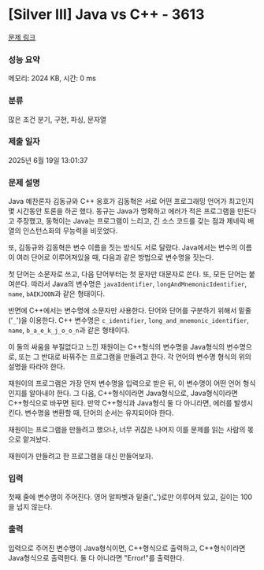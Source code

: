 # [Silver III] Java vs C++ - 3613 

[문제 링크](https://www.acmicpc.net/problem/3613) 

### 성능 요약

메모리: 2024 KB, 시간: 0 ms

### 분류

많은 조건 분기, 구현, 파싱, 문자열

### 제출 일자

2025년 6월 19일 13:01:37

### 문제 설명

<p>Java 예찬론자 김동규와 C++ 옹호가 김동혁은 서로 어떤 프로그래밍 언어가 최고인지 몇 시간동안 토론을 하곤 했다. 동규는 Java가 명확하고 에러가 적은 프로그램을 만든다고 주장했고, 동혁이는 Java는 프로그램이 느리고, 긴 소스 코드를 갖는 점과 제네릭 배열의 인스턴스화의 무능력을 비웃었다.</p>



<p>또, 김동규와 김동혁은 변수 이름을 짓는 방식도 서로 달랐다. Java에서는 변수의 이름이 여러 단어로 이루어져있을 때, 다음과 같은 방법으로 변수명을 짓는다. </p>

<p>첫 단어는 소문자로 쓰고, 다음 단어부터는 첫 문자만 대문자로 쓴다. 또, 모든 단어는 붙여쓴다. 따라서 Java의 변수명은 <code>javaIdentifier</code>, <code>longAndMnemonicIdentifier</code>, <code>name</code>, <code>bAEKJOON</code>과 같은 형태이다.</p>



<p>반면에 C++에서는 변수명에 소문자만 사용한다. 단어와 단어를 구분하기 위해서 밑줄('<code>_</code>')을 이용한다. C++ 변수명은 <code>c_identifier</code>, <code>long_and_mnemonic_identifier</code>, <code>name</code>, <code>b_a_e_k_j_o_o_n</code>과 같은 형태이다.</p>



<p>이 둘의 싸움을 부질없다고 느낀 재원이는 C++형식의 변수명을 Java형식의 변수명으로, 또는 그 반대로 바꿔주는 프로그램을 만들려고 한다. 각 언어의 변수명 형식의 위의 설명을 따라야 한다.</p>



<p>재원이의 프로그램은 가장 먼저 변수명을 입력으로 받은 뒤, 이 변수명이 어떤 언어 형식인지를 알아내야 한다. 그 다음, C++형식이라면 Java형식으로, Java형식이라면 C++형식으로 바꾸면 된다. 만약 C++형식과 Java형식 둘 다 아니라면, 에러를 발생시킨다. 변수명을 변환할 때, 단어의 순서는 유지되어야 한다.</p>



<p>재원이는 프로그램을 만들려고 했으나, 너무 귀찮은 나머지 이를 문제를 읽는 사람의 몫으로 맡겨놨다.</p>



<p>재원이가 만들려고 한 프로그램을 대신 만들어보자.</p>

### 입력 

 <p>첫째 줄에 변수명이 주어진다. 영어 알파벳과 밑줄('_')로만 이루어져 있고, 길이는 100을 넘지 않는다.</p>

### 출력 

 <p>입력으로 주어진 변수명이 Java형식이면, C++형식으로 출력하고, C++형식이라면 Java형식으로 출력한다. 둘 다 아니라면 "Error!"를 출력한다.</p>

